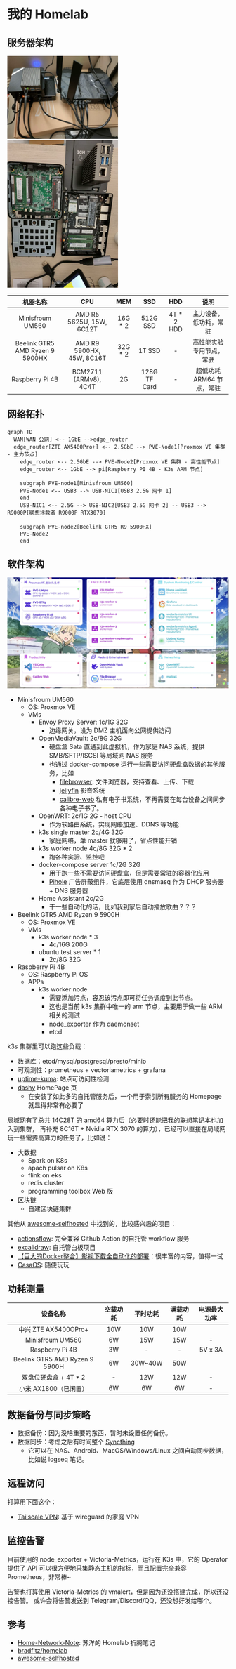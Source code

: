 # 我的 Homelab

## 服务器架构

<img src="_img/my-homelab.webp" style="width:50%">
<img src="_img/my-homlab-internal.webp" style="width:50%">

| 机器名称 | CPU | MEM | SSD | HDD | 说明 |
| :---: | :---: | :---: | :---: | :---: | :---: |
| Minisfroum UM560 | AMD R5 5625U, 15W, 6C12T | 16G * 2 |512G SSD | 4T * 2 HDD | 主力设备，低功耗，常驻 |
| Beelink GTR5 AMD Ryzen 9 5900HX | AMD R9 5900HX, 45W, 8C16T | 32G * 2 | 1T SSD | - | 高性能实验专用节点，常驻 |
| Raspberry Pi 4B | BCM2711 (ARMv8), 4C4T | 2G | 128G TF Card | - | 超低功耗 ARM64 节点，常驻 |


## 网络拓扑

```mermaid
graph TD
  WAN[WAN 公网] <-- 1GbE -->edge_router
  edge_router[ZTE AX5400Pro+] <-- 2.5GbE --> PVE-Node1[Proxmox VE 集群 - 主力节点]
	edge_router <-- 2.5GbE --> PVE-Node2[Proxmox VE 集群 - 高性能节点]
	edge_router <-- 1GbE --> pi[Raspberry PI 4B - K3s ARM 节点]

	subgraph PVE-node1[Minisfroum UM560]
    PVE-Node1 <-- USB3 --> USB-NIC1[USB3 2.5G 网卡 1]
	end
	USB-NIC1 <-- 2.5G --> USB-NIC2[USB3 2.5G 网卡 2] -- USB3 --> R9000P[联想拯救者 R9000P RTX3070]
	
	subgraph PVE-node2[Beelink GTR5 R9 5900HX]
    PVE-Node2
	end
```

## 软件架构

![](_img/dashy-homepage.webp "Homelab 面板 2022-11-14")

- Minisfroum UM560
  - OS: Proxmox VE
  - VMs
    - Envoy Proxy Server: 1c/1G 32G
      - 边缘网关，设为 DMZ 主机面向公网提供访问
    - OpenMediaVault: 2c/8G 32G
      - 硬盘盒 Sata 直通到此虚拟机，作为家庭 NAS 系统，提供 SMB/SFTP/ISCSI 等局域网 NAS 服务
      - 也通过 docker-compose 运行一些需要访问硬盘盒数据的其他服务，比如
        - [filebrowser](https://github.com/filebrowser/filebrowser): 文件浏览器，支持查看、上传、下载
        - [jellyfin](https://github.com/jellyfin/jellyfin) 影音系统
        - [calibre-web](https://github.com/janeczku/calibre-web) 私有电子书系统，不再需要在每台设备之间同步各种电子书了。
    - OpenWRT: 2c/1G 2G - host CPU
      - 作为软路由系统，实现网络加速、DDNS 等功能
    - k3s single master 2c/4G 32G
      - 家庭网络，单 master 就够用了，省点性能开销
    - k3s worker node 4c/8G 32G * 2
      - 跑各种实验、监控吧
    - docker-compose server 1c/2G 32G
      - 用于跑一些不需要访问硬盘盒，但是需要常驻的容器化应用
      - [Pihole](https://github.com/pi-hole/pi-hole) 广告屏蔽组件，它底层使用 dnsmasq 作为 DHCP 服务器 + DNS 服务器
    - Home Assistant 2c/2G
      - 干一些自动化的活，比如我到家后自动播放歌曲？？？
- Beelink GTR5 AMD Ryzen 9 5900H
  - OS: Proxmox VE
  - VMs
    - k3s worker node * 3
      - 4c/16G 200G 
    - ubuntu test server * 1
      - 2c/8G 32G
- Raspberry Pi 4B
  - OS: Raspberry Pi OS
  - APPs
    - k3s worker node
      - 需要添加污点，容忍该污点即可将任务调度到此节点。
      - 这也是当前 k3s 集群中唯一的 arm 节点，主要用于做一些 ARM 相关的测试
      - node_exporter 作为 daemonset
      - etcd

k3s 集群里可以跑这些负载：

- 数据库：etcd/mysql/postgresql/presto/minio
- 可观测性：prometheus + vectoriametrics + grafana
- [uptime-kuma](https://github.com/louislam/uptime-kuma): 站点可访问性检测
- [dashy](https://github.com/lissy93/dashy) HomePage 页
  - 在安装了如此多的自托管服务后，一个用于索引所有服务的 Homepage 就显得非常有必要了

局域网有了总共 14C28T 的 amd64 算力后（必要时还能把我的联想笔记本也加入到集群， 再补充 8C16T + Nvidia RTX 3070 的算力），已经可以直接在局域网玩一些需要高算力的任务了，比如说：

- 大数据
  - Spark on K8s
  - apach pulsar on K8s
  - flink on eks
  - redis cluster
  - programming toolbox Web 版
- 区块链
  - 自建区块链集群


其他从 [awesome-selfhosted](https://github.com/awesome-selfhosted/awesome-selfhosted) 中找到的，比较感兴趣的项目：

- [actionsflow](https://github.com/actionsflow/actionsflow): 完全兼容 Github Action 的自托管 workflow 服务
- [excalidraw](https://github.com/excalidraw/excalidraw): 自托管白板项目
- [【巨大的Docker整合】影视下载全自动化的部署](https://blog.ddsrem.com/archives/film)：很丰富的内容，值得一试
- [CasaOS](https://github.com/IceWhaleTech/CasaOS): 随便玩玩

## 功耗测量

| 设备名称 | 空载功耗 | 平时功耗 | 满载功耗 | 电源最大功率 |
| :---: | :---: | :---: | :---: | :---: |
| 中兴 ZTE AX5400OPro+ | 10W | 10W | 10W | 
| Minisfroum UM560 | 6W | 15W | 15W | - |
| Raspberry Pi 4B | 3W | - | - | 5V x 3A | 
| Beelink GTR5 AMD Ryzen 9 5900H | 6W | 30W~40W | 50W | 
| 双盘位硬盘盒 + 4T * 2 | - | 12W | 12W | - |
| 小米 AX1800（已闲置） | 6W | 6W | 6W | - |


## 数据备份与同步策略

- 数据备份：因为没啥重要的东西，暂时未设置任何备份。
- 数据同步：考虑之后有时间整个 [Syncthing](https://github.com/syncthing/syncthing)
  - 它可以在 NAS、Android、MacOS/Windows/Linux 之间自动同步数据，比如说 logseq 笔记。

## 远程访问

打算用下面这个：

- [Tailscale VPN](https://github.com/tailscale/tailscale): 基于 wireguard 的家庭 VPN

## 监控告警

目前使用的 node_exporter + Victoria-Metrics，运行在 K3s 中，它的 Operator 提供了 API 可以很方便地采集静态主机的指标，而且配置完全兼容 Prometheus，非常棒~

告警也打算使用 Victoria-Metrics 的 vmalert，但是因为还没搭建完成，所以还没接告警。
或许会将告警发送到 Telegram/Discord/QQ，还没想好发给哪个。

## 参考

- [Home-Network-Note](https://github.com/soulteary/Home-Network-Note): 苏洋的 Homelab 折腾笔记
- [bradfitz/homelab](https://github.com/bradfitz/homelab)
- [awesome-selfhosted](https://github.com/awesome-selfhosted/awesome-selfhosted)

